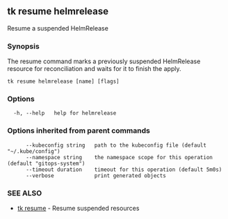 ## tk resume helmrelease

Resume a suspended HelmRelease

### Synopsis

The resume command marks a previously suspended HelmRelease resource for reconciliation and waits for it to
finish the apply.

```
tk resume helmrelease [name] [flags]
```

### Options

```
  -h, --help   help for helmrelease
```

### Options inherited from parent commands

```
      --kubeconfig string   path to the kubeconfig file (default "~/.kube/config")
      --namespace string    the namespace scope for this operation (default "gitops-system")
      --timeout duration    timeout for this operation (default 5m0s)
      --verbose             print generated objects
```

### SEE ALSO

* [tk resume](tk_resume.md)	 - Resume suspended resources

